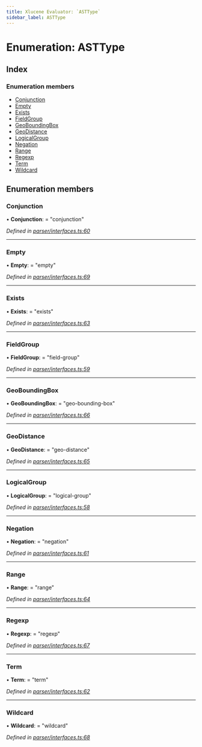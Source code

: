 ```yaml
---
title: Xlucene Evaluator: `ASTType`
sidebar_label: ASTType
---
```


# Enumeration: ASTType

## Index

### Enumeration members

* [Conjunction](asttype.md#conjunction)
* [Empty](asttype.md#empty)
* [Exists](asttype.md#exists)
* [FieldGroup](asttype.md#fieldgroup)
* [GeoBoundingBox](asttype.md#geoboundingbox)
* [GeoDistance](asttype.md#geodistance)
* [LogicalGroup](asttype.md#logicalgroup)
* [Negation](asttype.md#negation)
* [Range](asttype.md#range)
* [Regexp](asttype.md#regexp)
* [Term](asttype.md#term)
* [Wildcard](asttype.md#wildcard)

## Enumeration members

###  Conjunction

• **Conjunction**: = "conjunction"

*Defined in [parser/interfaces.ts:60](https://github.com/terascope/teraslice/blob/0ae31df4/packages/xlucene-evaluator/src/parser/interfaces.ts#L60)*

___

###  Empty

• **Empty**: = "empty"

*Defined in [parser/interfaces.ts:69](https://github.com/terascope/teraslice/blob/0ae31df4/packages/xlucene-evaluator/src/parser/interfaces.ts#L69)*

___

###  Exists

• **Exists**: = "exists"

*Defined in [parser/interfaces.ts:63](https://github.com/terascope/teraslice/blob/0ae31df4/packages/xlucene-evaluator/src/parser/interfaces.ts#L63)*

___

###  FieldGroup

• **FieldGroup**: = "field-group"

*Defined in [parser/interfaces.ts:59](https://github.com/terascope/teraslice/blob/0ae31df4/packages/xlucene-evaluator/src/parser/interfaces.ts#L59)*

___

###  GeoBoundingBox

• **GeoBoundingBox**: = "geo-bounding-box"

*Defined in [parser/interfaces.ts:66](https://github.com/terascope/teraslice/blob/0ae31df4/packages/xlucene-evaluator/src/parser/interfaces.ts#L66)*

___

###  GeoDistance

• **GeoDistance**: = "geo-distance"

*Defined in [parser/interfaces.ts:65](https://github.com/terascope/teraslice/blob/0ae31df4/packages/xlucene-evaluator/src/parser/interfaces.ts#L65)*

___

###  LogicalGroup

• **LogicalGroup**: = "logical-group"

*Defined in [parser/interfaces.ts:58](https://github.com/terascope/teraslice/blob/0ae31df4/packages/xlucene-evaluator/src/parser/interfaces.ts#L58)*

___

###  Negation

• **Negation**: = "negation"

*Defined in [parser/interfaces.ts:61](https://github.com/terascope/teraslice/blob/0ae31df4/packages/xlucene-evaluator/src/parser/interfaces.ts#L61)*

___

###  Range

• **Range**: = "range"

*Defined in [parser/interfaces.ts:64](https://github.com/terascope/teraslice/blob/0ae31df4/packages/xlucene-evaluator/src/parser/interfaces.ts#L64)*

___

###  Regexp

• **Regexp**: = "regexp"

*Defined in [parser/interfaces.ts:67](https://github.com/terascope/teraslice/blob/0ae31df4/packages/xlucene-evaluator/src/parser/interfaces.ts#L67)*

___

###  Term

• **Term**: = "term"

*Defined in [parser/interfaces.ts:62](https://github.com/terascope/teraslice/blob/0ae31df4/packages/xlucene-evaluator/src/parser/interfaces.ts#L62)*

___

###  Wildcard

• **Wildcard**: = "wildcard"

*Defined in [parser/interfaces.ts:68](https://github.com/terascope/teraslice/blob/0ae31df4/packages/xlucene-evaluator/src/parser/interfaces.ts#L68)*
